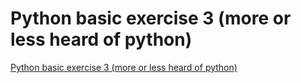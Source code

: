 # Python basic exercise 3 (more or less heard of python)
[Python basic exercise 3 (more or less heard of python)](https://aiwithcloud.com/2022/09/15/python_basic_exercise_3_more_or_less_heard_of_python/)